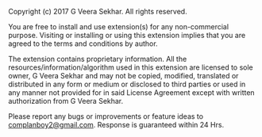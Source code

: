 
Copyright (c) 2017 G Veera Sekhar. All rights reserved.

You are free to install and use extension(s) for any non-commercial purpose. Visiting or installing or using 
this extension implies that you are agreed to the terms and conditions by author.
 
The extension contains proprietary information. All the resources/information/algorithm used in this extension are 
licensed to sole owner, G Veera Sekhar and may not be copied, modified, translated or distributed in any form or medium
or disclosed to third parties or used in any manner not provided for in said License Agreement except with 
written authorization from G Veera Sekhar.

Please report any bugs or improvements or feature ideas to complanboy2@gmail.com. Response is guaranteed within 24 Hrs.
